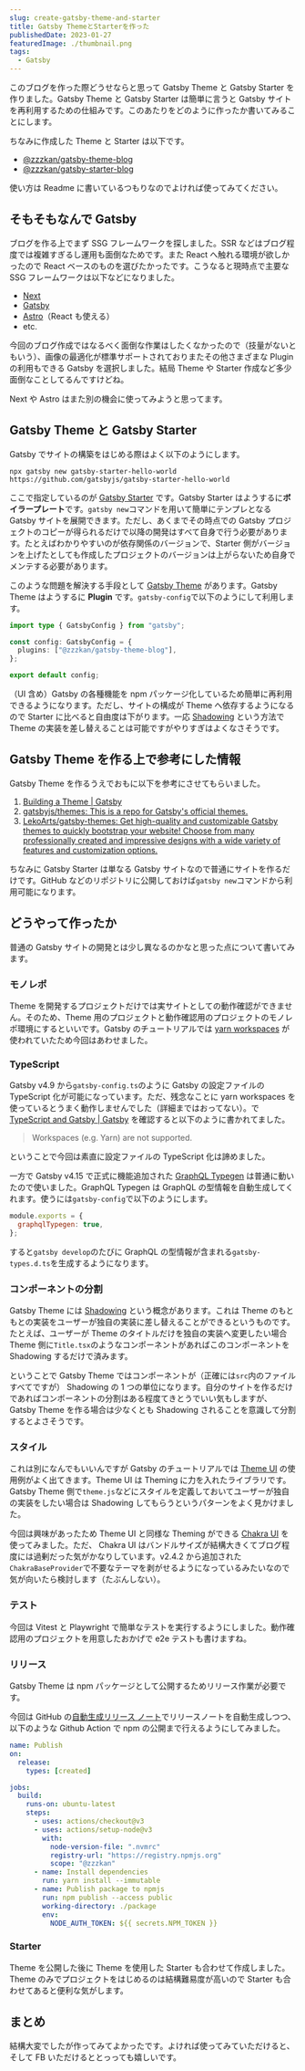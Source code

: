 ```yaml
---
slug: create-gatsby-theme-and-starter
title: Gatsby ThemeとStarterを作った
publishedDate: 2023-01-27
featuredImage: ./thumbnail.png
tags:
  - Gatsby
---
```


このブログを作った際どうせならと思って Gatsby Theme と Gatsby Starter を作りました。Gatsby Theme と Gatsby Starter は簡単に言うと Gatsby サイトを再利用するための仕組みです。このあたりをどのように作ったか書いてみることにします。

ちなみに作成した Theme と Starter は以下です。

- [@zzzkan/gatsby-theme-blog](https://github.com/zzzkan/gatsby-theme-blog/tree/main/package#readme)
- [@zzzkan/gatsby-starter-blog](https://github.com/zzzkan/gatsby-starter-blog#readme)

使い方は Readme に書いているつもりなのでよければ使ってみてください。

## そもそもなんで Gatsby

ブログを作る上でまず SSG フレームワークを探しました。SSR などはブログ程度では複雑すぎるし運用も面倒なためです。また React へ触れる環境が欲しかったので React ベースのものを選びたかったです。こうなると現時点で主要な SSG フレームワークは以下などになりました。

- [Next](https://nextjs.org/)
- [Gatsby](https://www.gatsbyjs.com/)
- [Astro](https://astro.build/)（React も使える）
- etc.

今回のブログ作成ではなるべく面倒な作業はしたくなかったので（技量がないともいう）、画像の最適化が標準サポートされておりまたその他さまざまな Plugin の利用もできる Gatsby を選択しました。結局 Theme や Starter 作成など多少面倒なことしてるんですけどね。

Next や Astro はまた別の機会に使ってみようと思ってます。

## Gatsby Theme と Gatsby Starter

Gatsby でサイトの構築をはじめる際はよく以下のようにします。

```shell
npx gatsby new gatsby-starter-hello-world https://github.com/gatsbyjs/gatsby-starter-hello-world
```

ここで指定しているのが [Gatsby Starter](https://www.gatsbyjs.com/docs/starters/) です。Gatsby Starter はようするに**ボイラープレート**です。`gatsby new`コマンドを用いて簡単にテンプレとなる Gatsby サイトを展開できます。ただし、あくまでその時点での Gatsby プロジェクトのコピーが得られるだけで以降の開発はすべて自身で行う必要があります。たとえばわかりやすいのが依存関係のバージョンで、Starter 側がバージョンを上げたとしても作成したプロジェクトのバージョンは上がらないため自身でメンテする必要があります。

このような問題を解決する手段として [Gatsby Theme](https://www.gatsbyjs.com/docs/themes/) があります。Gatsby Theme はようするに **Plugin** です。`gatsby-config`で以下のようにして利用します。

```ts
import type { GatsbyConfig } from "gatsby";

const config: GatsbyConfig = {
  plugins: ["@zzzkan/gatsby-theme-blog"],
};

export default config;
```

（UI 含め）Gatsby の各種機能を npm パッケージ化しているため簡単に再利用できるようになります。ただし、サイトの構成が Theme へ依存するようになるので Starter に比べると自由度は下がります。一応 [Shadowing](https://www.gatsbyjs.com/docs/how-to/plugins-and-themes/shadowing/) という方法で Theme の実装を差し替えることは可能ですがやりすぎはよくなさそうです。

## Gatsby Theme を作る上で参考にした情報

Gatsby Theme を作るうえでおもに以下を参考にさせてもらいました。

1. [Building a Theme | Gatsby](https://www.gatsbyjs.com/tutorial/building-a-theme/)
2. [gatsbyjs/themes: This is a repo for Gatsby's official themes.](https://github.com/gatsbyjs/themes)
3. [LekoArts/gatsby-themes: Get high-quality and customizable Gatsby themes to quickly bootstrap your website! Choose from many professionally created and impressive designs with a wide variety of features and customization options.](https://github.com/LekoArts/gatsby-themes)

ちなみに Gatsby Starter は単なる Gatsby サイトなので普通にサイトを作るだけです。GitHub などのリポジトリに公開しておけば`gatsby new`コマンドから利用可能になります。

## どうやって作ったか

普通の Gatsby サイトの開発とは少し異なるのかなと思った点について書いてみます。

### モノレポ

Theme を開発するプロジェクトだけでは実サイトとしての動作確認ができません。そのため、Theme 用のプロジェクトと動作確認用のプロジェクトのモノレポ環境にするといいです。Gatsby のチュートリアルでは [yarn workspaces](https://classic.yarnpkg.com/lang/en/docs/workspaces/) が使われていたため今回はあわせました。

### TypeScript

Gatsby v4.9 から`gatsby-config.ts`のように Gatsby の設定ファイルの TypeScript 化が可能になっています。ただ、残念なことに yarn workspaces を使っているとうまく動作しませんでした（詳細まではおってない）。で [TypeScript and Gatsby | Gatsby](https://www.gatsbyjs.com/docs/how-to/custom-configuration/typescript/) を確認すると以下のように書かれてました。

> Workspaces (e.g. Yarn) are not supported.

ということで今回は素直に設定ファイルの TypeScript 化は諦めました。

一方で Gatsby v4.15 で正式に機能追加された [GraphQL Typegen](https://www.gatsbyjs.com/docs/how-to/local-development/graphql-typegen/) は普通に動いたので使いました。GraphQL Typegen は GraphQL の型情報を自動生成してくれます。使うには`gatsby-config`で以下のようにします。

```js
module.exports = {
  graphqlTypegen: true,
};
```

すると`gatsby develop`のたびに GraphQL の型情報が含まれる`gatsby-types.d.ts`を生成するようになります。

### コンポーネントの分割

Gatsby Theme には [Shadowing](https://www.gatsbyjs.com/docs/how-to/plugins-and-themes/shadowing/) という概念があります。これは Theme のもともとの実装をユーザーが独自の実装に差し替えることができるというものです。たとえば、ユーザーが Theme のタイトルだけを独自の実装へ変更したい場合 Theme 側に`Title.tsx`のようなコンポーネントがあればこのコンポーネントを Shadowing するだけで済みます。

ということで Gatsby Theme ではコンポーネントが（正確には`src`内のファイルすべてですが） Shadowing の 1 つの単位になります。自分のサイトを作るだけであればコンポーネントの分割はある程度てきとうでいい気もしますが、Gatsby Theme を作る場合は少なくとも Shadowing されることを意識して分割するとよさそうです。

### スタイル

これは別になんでもいいんですが Gatsby のチュートリアルでは [Theme UI](https://www.gatsbyjs.com/docs/how-to/styling/theme-ui/) の使用例がよく出てきます。Theme UI は Theming に力を入れたライブラリです。Gatsby Theme 側で`theme.js`などにスタイルを定義しておいてユーザーが独自の実装をしたい場合は Shadowing してもらうというパターンをよく見かけました。

今回は興味があったため Theme UI と同様な Theming ができる [Chakra UI](https://chakra-ui.com/) を使ってみました。ただ、 Chakra UI はバンドルサイズが結構大きくてブログ程度には過剰だった気がかなりしています。v2.4.2 から追加された`ChakraBaseProvider`で不要なテーマを剥がせるようになっているみたいなので気が向いたら検討します（たぶんしない）。

### テスト

今回は Vitest と Playwright で簡単なテストを実行するようにしました。動作確認用のプロジェクトを用意したおかげで e2e テストも書けますね。

### リリース

Gatsby Theme は npm パッケージとして公開するためリリース作業が必要です。

今回は GitHub の[自動生成リリース ノート](https://docs.github.com/ja/repositories/releasing-projects-on-github/automatically-generated-release-notes)でリリースノートを自動生成しつつ、以下のような Github Action で npm の公開まで行えるようにしてみました。

```yaml
name: Publish
on:
  release:
    types: [created]

jobs:
  build:
    runs-on: ubuntu-latest
    steps:
      - uses: actions/checkout@v3
      - uses: actions/setup-node@v3
        with:
          node-version-file: ".nvmrc"
          registry-url: "https://registry.npmjs.org"
          scope: "@zzzkan"
      - name: Install dependencies
        run: yarn install --immutable
      - name: Publish package to npmjs
        run: npm publish --access public
        working-directory: ./package
        env:
          NODE_AUTH_TOKEN: ${{ secrets.NPM_TOKEN }}
```

### Starter

Theme を公開した後に Theme を使用した Starter も合わせて作成しました。Theme のみでプロジェクトをはじめるのは結構難易度が高いので Starter も合わせてあると便利な気がします。

## まとめ

結構大変でしたが作ってみてよかったです。よければ使ってみていただけると、そして FB いただけるととっっても嬉しいです。
